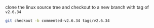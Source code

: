 clone the linux source tree and checkout to a new branch with tag of `v2.6.34`

```sh
git checkout -b commented-v2.6.34 tags/v2.6.34
```
